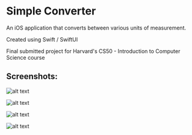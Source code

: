 # Simple Converter

An iOS application that converts between various units of measurement. 

Created using Swift / SwiftUI

Final submitted project for Harvard's CS50 - Introduction to Computer Science course


## Screenshots:

![alt text](<Documentation/Screenshot 2025-03-14 at 11.54.01 AM.png>)

![alt text](<Documentation/Screenshot 2025-03-14 at 11.54.29 AM.png>)

![alt text](<Documentation/Screenshot 2025-03-14 at 11.55.26 AM.png>)

![alt text](<Documentation/Screenshot 2025-03-14 at 11.56.23 AM.png>)